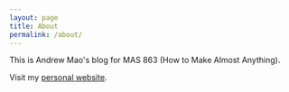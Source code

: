 ```yaml
---
layout: page
title: About
permalink: /about/
---
```


This is Andrew Mao's blog for MAS 863 (How to Make Almost Anything).

Visit my [personal website](personal).

[personal]:     http://www.andrewmao.net
